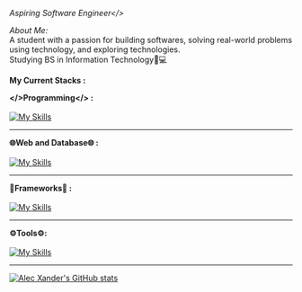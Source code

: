 *Aspiring Software Engineer</>*

*About Me:*<br>
A student with a passion for building softwares, solving real-world problems using technology, and exploring technologies.<br>Studying BS in Information Technology📝💻<br>

**My Current Stacks :**

**</>Programming</> :** <br><br>
[![My Skills](https://skillicons.dev/icons?i=java,js,php,python,nodejs)](https://skillicons.dev)
<hr>

**🌐Web and Database🌐 :**<br><br>
[![My Skills](https://skillicons.dev/icons?i=html,css,mysql,mongodb)](https://skillicons.dev)
<hr>

**🎯Frameworks🎯 :**<br><br>
[![My Skills](https://skillicons.dev/icons?i=react,bootstrap,tailwind,spring,django,express)](https://skillicons.dev)
<hr>

**⚙️Tools⚙️:**<br><br>
[![My Skills](https://skillicons.dev/icons?i=figma,git)](https://skillicons.dev)
<hr>


[![Alec Xander's GitHub stats](https://github-readme-stats.vercel.app/api?username=alecxander567&theme=algolia&show_icons=true&card_width=495&hide=prs,issues)](https://github.com/alecxander567)





